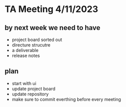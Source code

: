 # TA Meeting 4/11/2023

## by next week we need to have
- project board sorted out
- directure strucutre
- a deliverable 
- release notes

## plan
- start with ui
- update project board
- update repository
- make sure to commit everthing before every meeting
